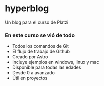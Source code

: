 # hyperblog
Un blog para el curso de Platzi

### En este curso se vió de todo
- Todos los comandos de Git
- El flujo de trabajo de Github
- Creado por Astro
- Incluye ejemplos en windows, linux y mac
- Disponible para todas las edades
- Desde 0 a avanzado
- Útil en proyectos
